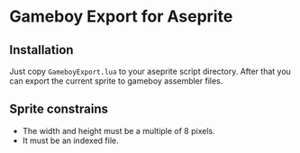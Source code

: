 # Gameboy Export for Aseprite

## Installation

Just copy `GameboyExport.lua` to your aseprite script directory. After that you can export the current sprite to gameboy assembler files.

## Sprite constrains

* The width and height must be a multiple of 8 pixels.
* It must be an indexed file.